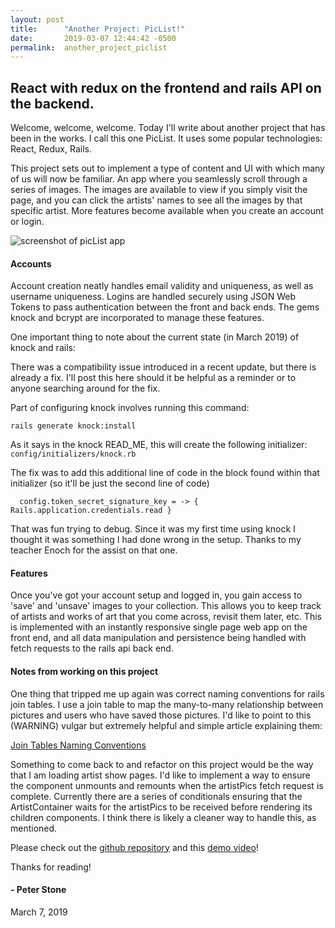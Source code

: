 ```yaml
---
layout: post
title:      "Another Project: PicList!"
date:       2019-03-07 12:44:42 -0500
permalink:  another_project_piclist
---
```



## React with redux on the frontend and rails API on the backend.

Welcome, welcome, welcome. Today I'll write about another project that has been in the works. I call this one PicList. It uses some popular technologies: React, Redux, Rails.

This project sets out to implement a type of content and UI with which many of us will now be familiar. An app where you seamlessly scroll through a series of images. The images are available to view if you simply visit the page, and you can click the artists' names to see all the images by that specific artist. More features become available when you create an account or login.

![screenshot of picList app](https://i.imgur.com/UksQXYa.png)

#### Accounts

Account creation neatly handles email validity and uniqueness, as well as username uniqueness. Logins are handled securely using JSON Web Tokens to pass authentication between the front and back ends. The gems knock and bcrypt are incorporated to manage these features. 

One important thing to note about the current state (in March 2019) of knock and rails: 

There was a compatibility issue introduced in a recent update, but there is already a fix. I'll post this here should it be helpful as a reminder or to anyone searching around for the fix.

Part of configuring knock involves running this command:

```
rails generate knock:install
``` 

As it says in the knock READ_ME, this will create the following initializer: ``` config/initializers/knock.rb ```

The fix was to add this additional line of code in the block found within that initializer (so it'll be just the second line of code)

```   config.token_secret_signature_key = -> { Rails.application.credentials.read } ```


That was fun trying to debug. Since it was my first time using knock I thought it was something I had done wrong in the setup. Thanks to my teacher Enoch for the assist on that one.

#### Features


Once you've got your account setup and logged in, you gain access to 'save' and 'unsave' images to your collection. This allows you to keep track of artists and works of art that you come across, revisit them later, etc. This is implemented with an instantly responsive single page web app on the front end, and all data manipulation and persistence being handled with fetch requests to the rails api back end. 


#### Notes from working on this project

One thing that tripped me up again was correct naming conventions for rails join tables. I use a join table to map the many-to-many relationship between pictures and users who have saved those pictures. I'd like to point to this (WARNING) vulgar but extremely helpful and simple article explaining them:

[Join Tables Naming Conventions](https://www.bhalash.com/archives/13544808137)


Something to come back to and refactor on this project would be the way that I am loading artist show pages. I'd like to implement a way to ensure the component unmounts and remounts when the artistPics fetch request is complete. Currently there are a series of conditionals ensuring that the ArtistContainer waits for the artistPics to be received before rendering its children components. I think there is likely a cleaner way to handle this, as mentioned.


Please check out the [github repository](https://github.com/Peter-G-Stone/proj-photo-feed) and this [demo video](https://youtu.be/3HY50qqVFgY)!

Thanks for reading!

#### - Peter Stone
March 7, 2019
